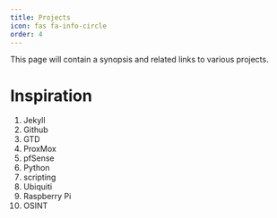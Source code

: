 ```yaml
---
title: Projects
icon: fas fa-info-circle
order: 4
---
```

This page will contain a synopsis and related links to various projects.

# Inspiration
1. Jekyll
1. Github
1. GTD
1. ProxMox
1. pfSense
1. Python
1. scripting
1. Ubiquiti
1. Raspberry Pi
1. OSINT